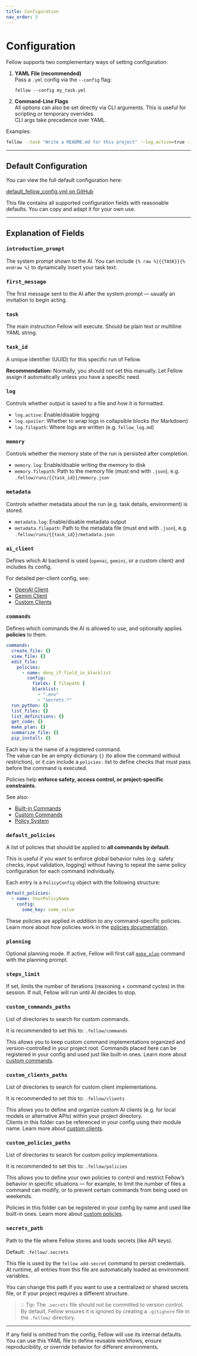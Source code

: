 ```yaml
---
title: Configuration
nav_order: 3
---
```


# Configuration

Fellow supports two complementary ways of setting configuration:

1. **YAML File (recommended)**  
   Pass a `.yml` config via the `--config` flag:
   
       fellow --config my_task.yml

2. **Command-Line Flags**  
   All options can also be set directly via CLI arguments. This is useful for scripting or temporary overrides.  
   CLI args take precedence over YAML.

Examples:

```bash
fellow --task "Write a README.md for this project" --log.active=true --steps_limit=5
```

---

## Default Configuration

You can view the full default configuration here:

[default_fellow_config.yml on GitHub](https://github.com/ManuelZierl/fellow/blob/main/fellow/default_fellow_config.yml)

This file contains all supported configuration fields with reasonable defaults. You can copy and adapt it for your own use.

---

## Explanation of Fields

### `introduction_prompt`

The system prompt shown to the AI. You can include `{% raw %}{{TASK}}{% endraw %}` to dynamically insert your task text.

### `first_message`

The first message sent to the AI after the system prompt — usually an invitation to begin acting.

### `task`

The main instruction Fellow will execute. Should be plain text or multiline YAML string.

### `task_id`

A unique identifier (UUID) for this specific run of Fellow.

**Recommendation:** Normally, you should not set this manually. Let Fellow assign it automatically unless you have a specific need.


### `log`

Controls whether output is saved to a file and how it is formatted.

- `log.active`: Enable/disable logging
- `log.spoiler`: Whether to wrap logs in collapsible blocks (for Markdown)
- `log.filepath`: Where logs are written (e.g. `fellow_log.md`)

### `memory`

Controls whether the memory state of the run is persisted after completion.

- `memory.log`: Enable/disable writing the memory to disk
- `memory.filepath`: Path to the memory file (must end with `.json`), e.g. `.fellow/runs/{{task_id}}/memory.json`

### `metadata`

Controls whether metadata about the run (e.g. task details, environment) is stored.

- `metadata.log`: Enable/disable metadata output
- `metadata.filepath`: Path to the metadata file (must end with `.json`), e.g. `.fellow/runs/{{task_id}}/metadata.json`

### `ai_client`

Defines which AI backend is used (`openai`, `gemini`, or a custom client) and includes its config.

For detailed per-client config, see:
- [OpenAI Client](/fellow/clients/openai)
- [Gemini Client](/fellow/clients/gemini)
- [Custom Clients](/fellow/clients/custom)

### `commands`

Defines which commands the AI is allowed to use, and optionally applies **policies** to them.

```yaml
commands:
  create_file: {}
  view_file: {}
  edit_file:
    policies:
      - name: deny_if_field_in_blacklist
        config:
          fields: [ filepath ]
          blacklist:
            - ".env"
            - "secrets.*"
  run_python: {}
  list_files: {}
  list_definitions: {}
  get_code: {}
  make_plan: {}
  summarize_file: {}
  pip_install: {}
```

Each key is the name of a registered command.  
The value can be an empty dictionary `{}` (to allow the command without restriction), or it can include a `policies:` list to define checks that must pass before the command is executed.

Policies help **enforce safety, access control, or project-specific constraints**.

See also:

- [Built-in Commands](/fellow/commands/builtin)
- [Custom Commands](/fellow/commands/custom)
- [Policy System](/fellow/policies)

### `default_policies`

A list of policies that should be applied to **all commands by default**.

This is useful if you want to enforce global behavior rules (e.g. safety checks, input validation, logging) without having to repeat the same policy configuration for each command individually.

Each entry is a `PolicyConfig` object with the following structure:

```yaml
default_policies:
  - name: YourPolicyName
    config:
      some_key: some_value
```

These policies are applied *in addition to* any command-specific policies. Learn more about how policies work in the [policies documentation](/fellow/policies).


### `planning`

Optional planning mode. If active, Fellow will first call [`make_plan`](/fellow/commands/builtin#make_plan) command with the planning prompt.

### `steps_limit`

If set, limits the number of iterations (reasoning + command cycles) in the session. If null, Fellow will run until AI decides to stop.

### `custom_commands_paths`

List of directories to search for custom commands.  

It is recommended to set this to: `.fellow/commands`

This allows you to keep custom command implementations organized and version-controlled in your project root. Commands placed here can be registered in your config and used just like built-in ones. Learn more about [custom commands](/fellow/commands/custom).

### `custom_clients_paths`

List of directories to search for custom client implementations.

It is recommended to set this to: `.fellow/clients`

This allows you to define and organize custom AI clients (e.g. for local models or alternative APIs) within your project directory.  
Clients in this folder can be referenced in your config using their module name. Learn more about [custom clients](/fellow/clients/custom).

### `custom_policies_paths`

List of directories to search for custom policy implementations.

It is recommended to set this to: `.fellow/policies`

This allows you to define your own policies to control and restrict Fellow’s behavior in specific situations — for example, to limit the number of files a command can modify, or to prevent certain commands from being used on weekends.

Policies in this folder can be registered in your config by name and used like built-in ones. Learn more about [custom policies](/fellow/policies/custom).

### `secrets_path`

Path to the file where Fellow stores and loads secrets (like API keys).

Default: `.fellow/.secrets`

This file is used by the `fellow add-secret` command to persist credentials. At runtime, all entries from this file are automatically loaded as environment variables.

You can change this path if you want to use a centralized or shared secrets file, or if your project requires a different structure.

> 💡 Tip: The `.secrets` file should not be committed to version control. By default, Fellow ensures it is ignored by creating a `.gitignore` file in the `.fellow/` directory.

---

If any field is omitted from the config, Fellow will use its internal defaults. You can use this YAML file to define reusable workflows, ensure reproducibility, or override behavior for different environments.
